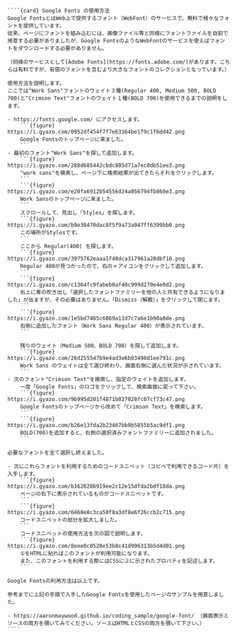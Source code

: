 `````{div} taskcard
````{card} Google Fonts の使用方法
Google FontsとはWeb上で提供するフォント（WebFont）のサービスで、無料で様々なフォントを提供しています。
従来、ページにフォントを組み込むには、画像ファイル等と同様にフォントファイルを自前で用意する必要がありましたが、Google FontsのようなWebFontのサービスを使えばフォントをダウンロードする必要がありません。

（同様のサービスとして[Adobe Fonts](https://fonts.adobe.com/)があります。こちらは有料ですが、有償のフォントを含むより大きなフォントのコレクションとなっています。）

使用方法を説明します。
ここでは"Work Sans"フォントのウェイト３種(Regular 400, Medium 500, BOLD 700)と"Crimson Text"フォントのウェイト１種(BOLD 700)を使用できるまでの説明をします。

- https://fonts.google.com/ にアクセスします。
	```{figure} https://i.gyazo.com/0952df454f7f7e63164be1f9c1f6dd42.png
	Google Fontsのトップページに来ました。
	```
- 最初のフォント"Work Sans"を探して追加します。
	```{figure} https://i.gyazo.com/288d685442cbdc885d71a7ec0db51ee3.png
	"work sans"を検索し、ページ下に検索結果が出てきたらそれをクリックします。
	```
	```{figure} https://i.gyazo.com/e20fa6912b54556d24a056794fb860e3.png
	Work Sansのトップページに来ました。
	```
	スクロールして、見出し「Styles」を探します。
	```{figure} https://i.gyazo.com/b9e30470dac8f5f9a73a947ff6399bb0.png
	この場所がStylesです。
	```
	ここから Regular(400) を探します。
	```{figure} https://i.gyazo.com/3975762eaaa1f40dca317961a28dbf10.png
	Regular 400が見つかったので、右の＋アイコンをクリックして追加します。
	```
	```{figure} https://i.gyazo.com/c1364fc9fabeb0af40c999d270e4e0d2.png
	右上に青の吹き出し「選択したフォントファミリーを他の人と共有できるようになりました」が出ますが、その必要はありません。「Dismiss（解散）」をクリックして閉じます。
	```
	```{figure} https://i.gyazo.com/1e5bd7465c6869a11d7c7a6e1b90a8de.png
	右側に追加したフォント（Work Sans Regular 400）が表示されています。
	```

	残りのウェイト（Medium 500、BOLD 700）を探して追加します。
	```{figure} https://i.gyazo.com/26d255547b9e4ad3e6b03498d1ee791c.png
	Work Sans のウェイトは全て選び終わり、画面右側に選んだ状況が示されています。
	```
- 次のフォント"Crimson Text"を検索し、指定のウェイトを追加します。
	一度「Google Fonts」のロゴをクリックして、検索画面に戻って下さい。
	```{figure} https://i.gyazo.com/9b995d201f4871b027028fc07cf73c47.png
	Google Fontsのトップページから改めて「Crimson Text」を検索します。
	```
	```{figure} https://i.gyazo.com/b26e13fda2b23467bb9b5855b5ac9df1.png
	BOLD(700)を追加すると、右側の選択済みフォントファミリーに追加されました。
	```

必要なフォントを全て選択し終えました。

- 次にこれらフォントを利用するためのコードスニペット（コピペで利用できるコード片）を入手します。
	```{figure} https://i.gyazo.com/b1620286919ee2c12e15dfda2bdf18da.png
	ページの右下に表示されているものがコードスニペットです。
	```
	```{figure} https://i.gyazo.com/6468e8c3ca50f8a3df8e6f26ccb2c715.png
	コードスニペットの部分を拡大しました。
	```
	コードスニペットの使用方法を次の図で説明します。
	```{figure} https://i.gyazo.com/8eee0c0528e53b8c41d996313b5d4d01.png
	①をHTMLに貼ればこのフォントが利用可能になります。
	また、このフォントを利用する際にはCSSに②に示されたプロパティを記述します。
	```

Google Fontsの利用方法は以上です。

参考までに上記の手順で入手したGoogle Fontsを使用したページのサンプルを用意しました。

- https://aaronmaywood.github.io/coding_sample/google-font/ （画面表示とソースの両方を覗いてみてください。ソースはHTMLとCSSの両方を覗いて下さい。）
````
`````


